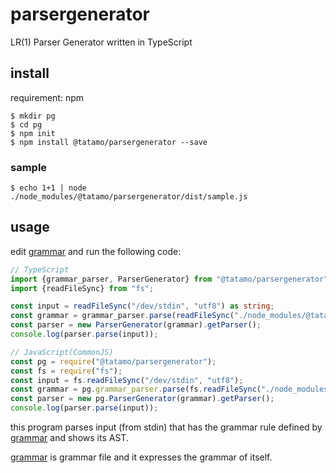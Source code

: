 # parsergenerator
LR(1) Parser Generator written in TypeScript

## install
requirement: npm
```
$ mkdir pg
$ cd pg
$ npm init
$ npm install @tatamo/parsergenerator --save
```

### sample
```
$ echo 1+1 | node ./node_modules/@tatamo/parsergenerator/dist/sample.js
```

## usage
edit [grammar](/grammar) and run the following code:
```TypeScript
// TypeScript
import {grammar_parser, ParserGenerator} from "@tatamo/parsergenerator";
import {readFileSync} from "fs";

const input = readFileSync("/dev/stdin", "utf8") as string;
const grammar = grammar_parser.parse(readFileSync("./node_modules/@tatamo/parsergenerator/grammar", "utf8") as string); // set the grammar file path
const parser = new ParserGenerator(grammar).getParser();
console.log(parser.parse(input));
```

```JavaScript
// JavaScript(CommonJS)
const pg = require("@tatamo/parsergenerator");
const fs = require("fs");
const input = fs.readFileSync("/dev/stdin", "utf8");
const grammar = pg.grammar_parser.parse(fs.readFileSync("./node_modules/@tatamo/parsergenerator/grammar", "utf8")); // set the grammar file path
const parser = new pg.ParserGenerator(grammar).getParser();
console.log(parser.parse(input));
```
this program parses input (from stdin) that has the grammar rule defined by [grammar](/grammar) and shows its AST.

[grammar](/grammar) is grammar file and it expresses the grammar of itself.
